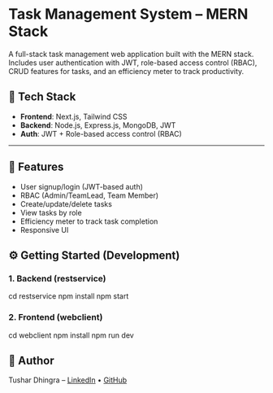 # Task Management System – MERN Stack

A full-stack task management web application built with the MERN stack. Includes user authentication with JWT, role-based access control (RBAC), CRUD features for tasks, and an efficiency meter to track productivity.


## 🧩 Tech Stack

- **Frontend**: Next.js, Tailwind CSS
- **Backend**: Node.js, Express.js, MongoDB, JWT
- **Auth**: JWT + Role-based access control (RBAC)


---

## 🚀 Features

-  User signup/login (JWT-based auth)
-  RBAC (Admin/TeamLead, Team Member)
-  Create/update/delete tasks
-  View tasks by role
-  Efficiency meter to track task completion
-  Responsive UI


## ⚙️ Getting Started (Development)

### 1. Backend (restservice)
cd restservice
npm install
npm start  


### 2. Frontend (webclient)
cd webclient
npm install
npm run dev

## 🙌 Author

Tushar Dhingra – [LinkedIn](https://www.linkedin.com/in/tushar-dhingra-03738622a/) • [GitHub](https://github.com/amtushar)

